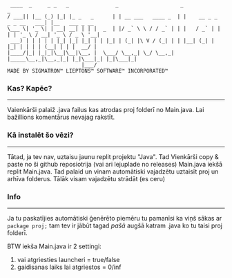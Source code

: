 ```
 ____  _     _ _   _               _                    _                           _               
/ ___|| |__ (_) |_| |_ _   _      | | __ ___   ____ _  | |    __ _ _   _ _ __   ___| |__   ___ _ __ 
\___ \| '_ \| | __| __| | | |  _  | |/ _` \ \ / / _` | | |   / _` | | | | '_ \ / __| '_ \ / _ \ '__|
 ___) | | | | | |_| |_| |_| | | |_| | (_| |\ V / (_| | | |__| (_| | |_| | | | | (__| | | |  __/ |   
|____/|_| |_|_|\__|\__|\__, |  \___/ \__,_| \_/ \__,_| |_____\__,_|\__,_|_| |_|\___|_| |_|\___|_|   
                        |___/                                                                        
MADE BY SIGMATRON™ LIEPTONS™ SOFTWARE™ INCORPORATED™
```

### Kas? Kapēc?
---
Vaienkārši palaiž .java failus kas atrodas proj folderī no Main.java.
Lai bažillions komentārus nevajag rakstīt.

### Kā instalēt šo vēzi?
---
Tātad, ja tev nav, uztaisu jaunu replit projektu "Java". Tad Vienkārši copy & paste no ši github reposiotrija (vai ari lejuplade no releases) Main.java iekšā replit Main.java. Tad palaid un vinam automātiski vajadzētu uztaisīt proj un arhīva folderus. Tālāk visam vajadzētu strādāt (es ceru)

### Info
---

Ja tu paskatījies automātiski ģenērēto piemēru tu pamanīsi ka viņš sākas ar ```package proj;``` tam tev ir jābūt tagad *pašā* augšā katram .java ko tu taisi proj folderī.

BTW iekša Main.java ir 2 settingi:
  1. vai atgriesties launcheri = true/false
  2. gaidisanas laiks lai atgriestos = 0/inf
